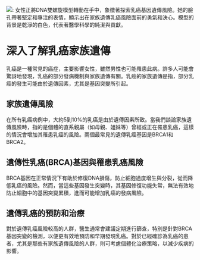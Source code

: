 ![: 女性正將DNA雙螺旋模型轉動在手中，象徵著探索乳癌基因遺傳風險。她的臉孔帶著堅定和專注的表情，顯示出在家族遺傳乳癌風險面前的勇氣和決心。模型的背景是乾淨的白色，代表著醫學科學的純潔與貢獻。](https://i.imgur.com/LhxtZLn.jpeg)
# 深入了解乳癌家族遺傳

乳癌是一種常見的癌症，主要影響女性，雖然男性也可能罹患此病。許多人可能會驚訝地發現，乳癌的部分發病機制與家族遺傳有關。乳癌的家族遺傳是指，部分乳癌的發生可能由於遺傳因素，尤其是基因突變所引起。

## 家族遺傳風險

在所有乳癌病例中，大約5到10%的乳癌是由於遺傳因素所致。當我們談論家族遺傳風險時，指的是個體的直系親屬（如母親、姐妹等）曾經或正在罹患乳癌，這樣的情況會增加其罹患乳癌的風險。兩個最常見的遺傳乳癌基因是BRCA1和BRCA2。

## 遺傳性乳癌(BRCA)基因與罹患乳癌風險

BRCA基因在正常情況下有助於修復DNA損傷，防止細胞過度增生與分裂，從而降低乳癌的風險。然而，當這些基因發生突變時，其基因修復功能失常，無法有效地防止細胞中的基因突變累積，進而可能增加乳癌的發病風險。

## 遺傳乳癌的預防和治療

對於遺傳乳癌風險較高的人群，醫生通常會建議定期進行篩查，特別是針對BRCA基因突變的檢測，以便更有效地預防和早期發現乳癌。對於已經確診為乳癌的患者，尤其是那些有家族遺傳風險的人群，則可考慮個體化治療策略，以減少疾病的影響。

